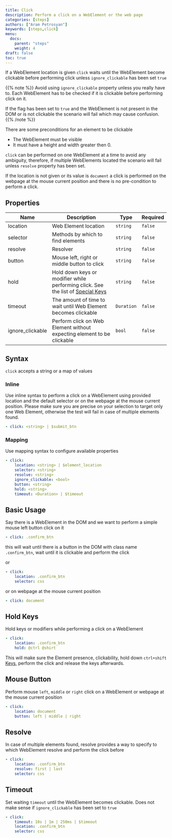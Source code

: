 ```yaml
---
title: Click
description: Perform a click on a WebElement or the web page
categories: [steps]
authors: ["Aram Petrosyan"]
keywords: [steps,click]
menu:
  docs:
    parent: "steps"
    weight: 4
draft: false
toc: true    
---
```


If a WebElement location is given `click` waits until the WebElement become clickable before performing click unless
`ignore_clickable` has been set `true`

{{% note %}}
Avoid using `ignore_clickable` property unless you really have to. Each WebElement has to be checked if it is clickable before performing click on it.

If the flag has been set to `true` and the WebElement is not present in the DOM or is not clickable the scenario will fail which may cause confusion.
{{% /note %}}

There are some preconditions for an element to be clickable

* The WebElement must be visible
* It must have a height and width greater then 0.

`click` can be performed on one WebElement at a time to avoid any ambiguity, therefore, if multiple WebElements located the scenario will fail unless `resolve` property has been set.

If the location is not given or its value is `document` a click is performed on the webpage at the mouse current position and there is no pre-condition to perform a click.

## Properties

Name|Description|Type|Required
---|---|---|---
location|Web Element location|`string`|`false`
selector|Methods by which to find elements|`string`|`false`
resolve|Resolver|`string`|`false`
button|Mouse left, right or middle button to click|`string`|`false`
hold|Hold down keys or modifier while performing click. See the list of [Special Keys](/action/special)|`string`|`false`
timeout|The amount of time to wait until Web Element becomes clickable|`Duration`|`false`
ignore_clickable|Perform click on Web Element without expecting element to be clickable|`bool`|`false`

## Syntax

`click` accepts a string or a map of values

### Inline

Use inline syntax to perform a click on a WebElement using provided location and the default selector or on the webpage at the mouse current position.
Please make sure you are precise on your selection to target only one Web Element,
otherwise the test will fail in case of multiple elements found.

```yaml
- click: <string> | $submit_btn
```

### Mapping

Use mapping syntax to configure available properties

```yaml
- click:
    location: <string> | $element_location
    selector: <string>
    resolve: <string>
    ignore_clickable: <bool>
    button: <string>
    hold: <string>
    timeout: <Duration> | $timeout
```

## Basic Usage

Say there is a WebElement in the DOM and we want to perform a simple mouse left button click on it

```yaml
- click: .confirm_btn
```

this will wait until there is a button in the DOM with class name `.confirm_btn`, wait until it is clickable and perform the click

or

```yaml
- click:
    location: .confirm_btn
    selector: css
```

or on webpage at the mouse current position

```yaml
- click: document
```

## Hold Keys

Hold keys or modifiers while performing a click on a WebElement

```yaml
- click:
    location: .confirm_btn
    hold: @ctrl @shirt
```

This will make sure the Element presence, clickability, hold down `ctrl+shift` [Keys](/action/special), perform the click and release the keys afterwards.

## Mouse Button

Perform mouse `left`, `middle` or `right` click on a WebElement or webpage at the mouse current position

```yaml
- click:
    location: document
    button: left | middle | right
```

## Resolve

In case of multiple elements found, resolve provides a way to specify to which WebElement resolve and perform the click before

```yaml
- click:
    location: .confirm_btn
    resolve: first | last
    selector: css
```

## Timeout

Set waiting `timeout` until the WebElement becomes clickable. Does not make sense if `ignore_clickable` has been set to `true`

```yaml
- click:
    timeout: 10s | 1m | 250ms | $timeout
    location: .confirm_btn
    selector: css
```
